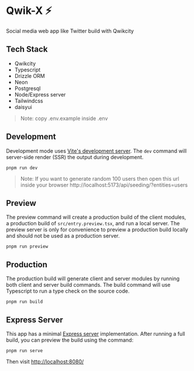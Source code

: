 # Qwik-X ⚡️

Social media web app like Twitter build with Qwikcity

## Tech Stack

- Qwikcity
- Typescript
- Drizzle ORM
- Neon
- Postgresql
- Node/Express server
- Tailwindcss
- daisyui

> Note: copy .env.example inside .env

## Development

Development mode uses [Vite's development server](https://vitejs.dev/). The `dev` command will server-side render (SSR) the output during development.

```shell
pnpm run dev
```

> Note: If you want to generate random 100 users then open this url inside your browser
> http://localhost:5173/api/seeding/?entities=users

## Preview

The preview command will create a production build of the client modules, a production build of `src/entry.preview.tsx`, and run a local server. The preview server is only for convenience to preview a production build locally and should not be used as a production server.

```shell
pnpm run preview
```

## Production

The production build will generate client and server modules by running both client and server build commands. The build command will use Typescript to run a type check on the source code.

```shell
pnpm run build
```

## Express Server

This app has a minimal [Express server](https://expressjs.com/) implementation. After running a full build, you can preview the build using the command:

```shell
pnpm run serve
```

Then visit [http://localhost:8080/](http://localhost:8080/)
